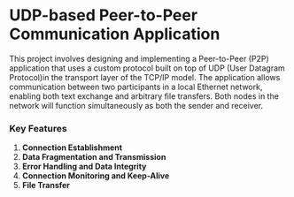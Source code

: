 # UDP-based Peer-to-Peer Communication Application

This project involves designing and implementing a Peer-to-Peer (P2P) application that uses a custom protocol built on top of UDP (User Datagram Protocol)in the transport layer of the TCP/IP model. The application allows communication between two participants in a local Ethernet network, enabling both text exchange and arbitrary file transfers. Both nodes in the network will function simultaneously as both the sender and receiver.

### Key Features
1. **Connection Establishment**
2. **Data Fragmentation and Transmission**
3. **Error Handling and Data Integrity**
4. **Connection Monitoring and Keep-Alive**
5. **File Transfer**

